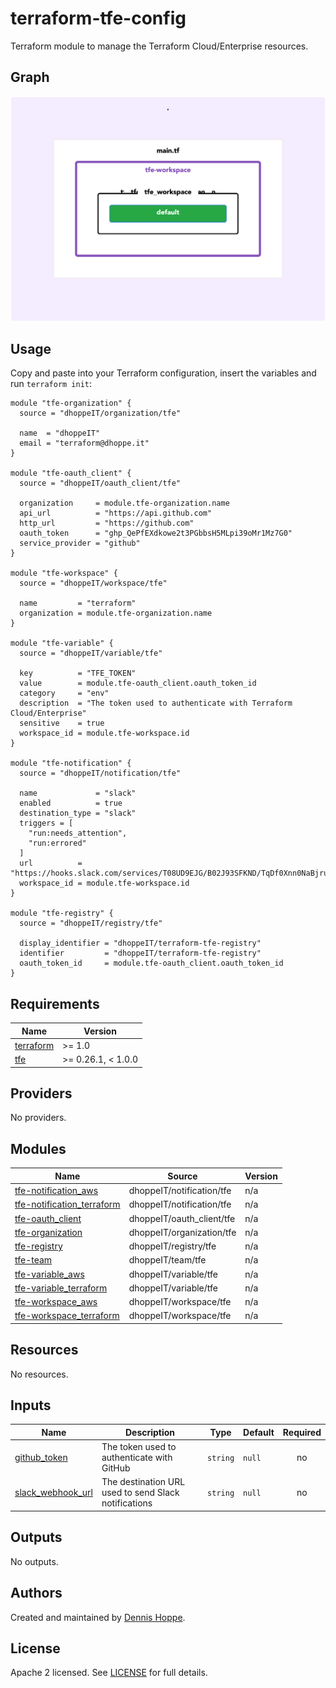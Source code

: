 # terraform-tfe-config

Terraform module to manage the Terraform Cloud/Enterprise resources.

## Graph

![Graph](https://github.com/dhoppeIT/terraform-tfe-config/blob/main/rover.png)

## Usage

Copy and paste into your Terraform configuration, insert the variables and run ```terraform init```:

```hcl
module "tfe-organization" {
  source = "dhoppeIT/organization/tfe"

  name  = "dhoppeIT"
  email = "terraform@dhoppe.it"
}

module "tfe-oauth_client" {
  source = "dhoppeIT/oauth_client/tfe"

  organization     = module.tfe-organization.name
  api_url          = "https://api.github.com"
  http_url         = "https://github.com"
  oauth_token      = "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"
  service_provider = "github"
}

module "tfe-workspace" {
  source = "dhoppeIT/workspace/tfe"

  name         = "terraform"
  organization = module.tfe-organization.name
}

module "tfe-variable" {
  source = "dhoppeIT/variable/tfe"

  key          = "TFE_TOKEN"
  value        = module.tfe-oauth_client.oauth_token_id
  category     = "env"
  description  = "The token used to authenticate with Terraform Cloud/Enterprise"
  sensitive    = true
  workspace_id = module.tfe-workspace.id
}

module "tfe-notification" {
  source = "dhoppeIT/notification/tfe"

  name             = "slack"
  enabled          = true
  destination_type = "slack"
  triggers = [
    "run:needs_attention",
    "run:errored"
  ]
  url          = "https://hooks.slack.com/services/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"
  workspace_id = module.tfe-workspace.id
}

module "tfe-registry" {
  source = "dhoppeIT/registry/tfe"

  display_identifier = "dhoppeIT/terraform-tfe-registry"
  identifier         = "dhoppeIT/terraform-tfe-registry"
  oauth_token_id     = module.tfe-oauth_client.oauth_token_id
}
```

<!--- BEGIN_TF_DOCS --->
## Requirements

| Name | Version |
|------|---------|
| <a name="requirement_terraform"></a> [terraform](#requirement\_terraform) | >= 1.0 |
| <a name="requirement_tfe"></a> [tfe](#requirement\_tfe) | >= 0.26.1, < 1.0.0 |

## Providers

No providers.

## Modules

| Name | Source | Version |
|------|--------|---------|
| <a name="module_tfe-notification_aws"></a> [tfe-notification\_aws](#module\_tfe-notification\_aws) | dhoppeIT/notification/tfe | n/a |
| <a name="module_tfe-notification_terraform"></a> [tfe-notification\_terraform](#module\_tfe-notification\_terraform) | dhoppeIT/notification/tfe | n/a |
| <a name="module_tfe-oauth_client"></a> [tfe-oauth\_client](#module\_tfe-oauth\_client) | dhoppeIT/oauth_client/tfe | n/a |
| <a name="module_tfe-organization"></a> [tfe-organization](#module\_tfe-organization) | dhoppeIT/organization/tfe | n/a |
| <a name="module_tfe-registry"></a> [tfe-registry](#module\_tfe-registry) | dhoppeIT/registry/tfe | n/a |
| <a name="module_tfe-team"></a> [tfe-team](#module\_tfe-team) | dhoppeIT/team/tfe | n/a |
| <a name="module_tfe-variable_aws"></a> [tfe-variable\_aws](#module\_tfe-variable\_aws) | dhoppeIT/variable/tfe | n/a |
| <a name="module_tfe-variable_terraform"></a> [tfe-variable\_terraform](#module\_tfe-variable\_terraform) | dhoppeIT/variable/tfe | n/a |
| <a name="module_tfe-workspace_aws"></a> [tfe-workspace\_aws](#module\_tfe-workspace\_aws) | dhoppeIT/workspace/tfe | n/a |
| <a name="module_tfe-workspace_terraform"></a> [tfe-workspace\_terraform](#module\_tfe-workspace\_terraform) | dhoppeIT/workspace/tfe | n/a |

## Resources

No resources.

## Inputs

| Name | Description | Type | Default | Required |
|------|-------------|------|---------|:--------:|
| <a name="input_github_token"></a> [github\_token](#input\_github\_token) | The token used to authenticate with GitHub | `string` | `null` | no |
| <a name="input_slack_webhook_url"></a> [slack\_webhook\_url](#input\_slack\_webhook\_url) | The destination URL used to send Slack notifications | `string` | `null` | no |

## Outputs

No outputs.

<!--- END_TF_DOCS --->

## Authors

Created and maintained by [Dennis Hoppe](https://github.com/dhoppeIT/).

## License

Apache 2 licensed. See [LICENSE](https://github.com/dhoppeIT/terraform-tfe-config/blob/main/LICENSE) for full details.
